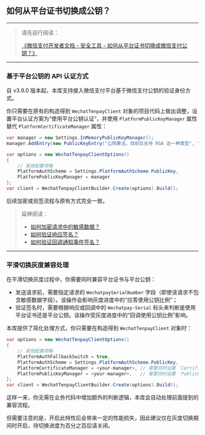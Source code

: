 ﻿## 如何从平台证书切换成公钥？

---

> 请先自行阅读：
>
> [《微信支付开发者文档 - 安全工具 - 如何从平台证书切换成微信支付公钥？》](https://pay.weixin.qq.com/doc/v3/merchant/4012154180)

---

### 基于平台公钥的 API 认证方式

自 v3.9.0 版本起，本库支持接入微信支付平台基于微信支付公钥的验证身份方式。

你只需要在原有的构造得到 `WechatTenpayClient` 对象的项目代码上做出调整，设置平台认证方案为“使用平台公钥认证”，并使用 `PlatformPublicKeyManager` 属性替代 `PlatformCertificateManager` 属性：

```csharp
var manager = new Settings.InMemoryPublicKeyManager();
manager.AddEntry(new PublicKeyEntry("公钥算法，目前仅支持 RSA 这一种类型", "公钥序列号（即 PubKeyID）", "PKCS#8 公钥内容"));

var options = new WechatTenpayClientOptions()
{
    // 其他配置项略
    PlatformAuthScheme = Settings.PlatformAuthScheme.PublicKey,
    PlatformPublicKeyManager = manager
};
var client = WechatTenpayClientBuilder.Create(options).Build();
```

后续加密或验签流程与原有方式完全一致。

> 延伸阅读：
> - [如何加密请求中的敏感数据？](./Basic_RequestSensitiveDataEncryption.md)
> - [如何验证响应签名？](./Basic_ResponseSignatureVerification.md)
> - [如何验证回调通知事件签名？](./Basic_EventSignatureVerification.md)

---

### 平滑切换灰度兼容处理

在平滑切换灰度过程中，你需要同时兼容平台证书与平台公钥：

- 发送请求前，需要指定请求的 `WechatpaySerialNumber` 字段（即使该请求不包含敏感数据字段）。该操作会影响灰度进度中的“应答使用公钥比例”；
- 验证签名时，需要根据响应或回调中的 `Wechatpay-Serial` 标头来判断是使用平台证书还是平台公钥。该操作受灰度进度中的“回调使用公钥比例”影响。

本库提供了简化处理方式，你只需要在构造得到 `WechatTenpayClient` 对象时：

```csharp
var options = new WechatTenpayClientOptions()
{
    // 其他配置项略
    PlatformAuthFallbackSwitch = true,
    PlatformAuthScheme = Settings.PlatformAuthScheme.PublicKey,
    PlatformCertificateManager = <your-manager>, // 需要同时设置 `CertificateManager` 并存入至少一个平台证书
    PlatformPublicKeyManager = <your-manager>,   // 需要同时设置 `PublicKeyManager` 并存入至少一个平台公钥
};
var client = WechatTenpayClientBuilder.Create(options).Build();
```

这样一来，你无需在业务代码中增加额外的判断逻辑，本库会自动处理前面提到的兼容流程。

但需要注意的是，开启此特性后会带来一定的性能损失，因此建议仅在灰度切换期间时开启，待切换进度为百分之百后请关闭。
